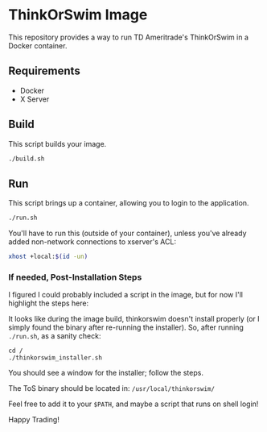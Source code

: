 # ThinkOrSwim Image

This repository provides a way to run TD Ameritrade's ThinkOrSwim in a Docker container.

## Requirements

- Docker
- X Server

## Build

This script builds your image.

```bash
./build.sh
```

## Run

This script brings up a container, allowing you to login to the application.

```bash
./run.sh
```

You'll have to run this (outside of your container), unless you've already added non-network connections to xserver's ACL:

```bash
xhost +local:$(id -un)
```

### If needed, Post-Installation Steps

I figured I could probably included a script in the image, but for now I'll highlight the steps here:

It looks like during the image build, thinkorswim doesn't install properly (or I simply found the binary after re-running the installer). So, after running `./run.sh`, as a sanity check:

```
cd /
./thinkorswim_installer.sh
```

You should see a window for the installer; follow the steps.

The ToS binary should be located in: `/usr/local/thinkorswim/`

Feel free to add it to your `$PATH`, and maybe a script that runs on shell login!

Happy Trading!
